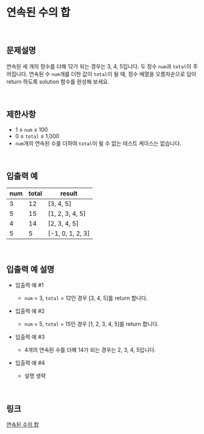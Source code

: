 # 연속된 수의 합

<br>

## 문제설명
연속된 세 개의 정수를 더해 12가 되는 경우는 3, 4, 5입니다. 두 정수 `num`과 `total`이 주어집니다. 연속된 수 `num`개를 더한 값이 `total`이 될 때, 정수 배열을 오름차순으로 담아 return 하도록 solution 함수를 완성해 보세요.

<br>

## 제한사항
- 1 ≤ `num` ≤ 100
- 0 ≤ `total` ≤ 1,000
- `num`개의 연속된 수를 더하여 `total`이 될 수 없는 테스트 케이스는 없습니다.

<br>

## 입출력 예
| num | total | result |
|---|---|---|
| 3 | 12 | [3, 4, 5] |
| 5 | 15 | [1, 2, 3, 4, 5] |
| 4 | 14 | [2, 3, 4, 5] |
| 5 | 5 | [-1, 0, 1, 2, 3] |

<br>

## 입출력 예 설명
- 입출력 예 #1
    - `num` = 3, `total` = 12인 경우 [3, 4, 5]를 return 합니다.

- 입출력 예 #2
    - `num` = 5, `total` = 15인 경우 [1, 2, 3, 4, 5]를 return 합니다.

- 입출력 예 #3
    - 4개의 연속된 수를 더해 14가 되는 경우는 2, 3, 4, 5입니다.

- 입출력 예 #4
    - 설명 생략

<br>

## 링크
[연속된 수의 합](https://school.programmers.co.kr/learn/courses/30/lessons/120923)
